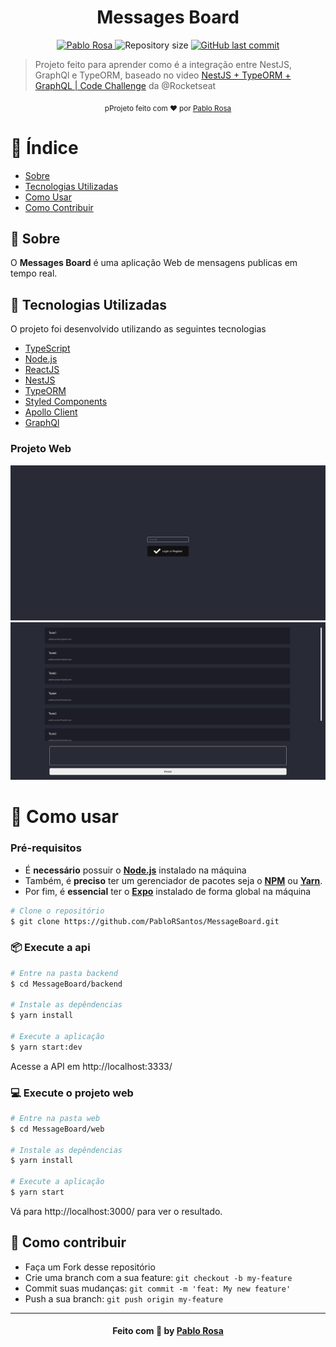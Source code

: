 <h1 align="center">
   Messages Board
</h1>

<p align="center">

   <a href="https://www.linkedin.com/in/pablo-rosa-68136a1b2/">
      <img alt="Pablo Rosa" src="https://img.shields.io/badge/-Pablo Rosa-282a36?style=flat&logo=Linkedin&logoColor=white" />
   </a>
  <img alt="Repository size" src="https://img.shields.io/github/languages/code-size/PabloRSantos/Proffy?color=282a36&label=repo%20size">

  <a href="https://github.com/PabloRSantos/proffy/commits/master">
    <img alt="GitHub last commit" src="https://img.shields.io/github/last-commit/PabloRSantos/MessageBoard?color=282a36">
  </a>

</p>

> Projeto feito para aprender como é a integração entre NestJS, GraphQl e TypeORM, baseado no video [NestJS + TypeORM + GraphQL | Code Challenge](https://www.youtube.com/watch?v=nDN4JRbFEns&ab_channel=Rocketseat) da @Rocketseat


<div align="center">
  <sub>pProjeto feito com ❤︎ por
    <a href="https://github.com/PabloRSantos">Pablo Rosa</a>
  </sub>
</div>

# :pushpin: Índice

- [Sobre](#sobre)
- [Tecnologias Utilizadas](#tecnologias-utilizadas)
- [Como Usar](#como-usar)
- [Como Contribuir](#como-contribuir)

<a id="sobre"></a>

## :bookmark: Sobre

O <strong>Messages Board</strong> é uma aplicação Web de mensagens publicas em tempo real.


<a id="tecnologias-utilizadas"></a>

## :rocket: Tecnologias Utilizadas

O projeto foi desenvolvido utilizando as seguintes tecnologias

- [TypeScript](https://www.typescriptlang.org/)
- [Node.js](https://nodejs.org/en/)
- [ReactJS](https://reactjs.org/)
- [NestJS](https://nestjs.com/)
- [TypeORM](https://typeorm.io/#/)
- [Styled Components](https://styled-components.com/)
- [Apollo Client](https://www.apollographql.com/docs/react/)
- [GraphQl](https://graphql.org/)

### Projeto Web
<div>
   <img src="./.github/Login.png" >
   <img src="./.github/messages.png" >
</div>

<a id="como-usar"></a>

# :construction_worker: Como usar
  ### **Pré-requisitos**

  - É **necessário** possuir o **[Node.js](https://nodejs.org/en/)** instalado na máquina
  - Também, é **preciso** ter um gerenciador de pacotes seja o **[NPM](https://www.npmjs.com/)** ou **[Yarn](https://yarnpkg.com/)**.
  - Por fim, é **essencial** ter o **[Expo](https://expo.io/)** instalado de forma global na máquina

```bash
# Clone o repositório
$ git clone https://github.com/PabloRSantos/MessageBoard.git
```
### 📦 Execute a api

```bash
# Entre na pasta backend
$ cd MessageBoard/backend

# Instale as depêndencias
$ yarn install

# Execute a aplicação
$ yarn start:dev
```
Acesse a API em http://localhost:3333/

### 💻 Execute o projeto web

```bash
# Entre na pasta web
$ cd MessageBoard/web

# Instale as depêndencias
$ yarn install

# Execute a aplicação
$ yarn start
```
Vá para http://localhost:3000/ para ver o resultado.

<a id="como-contribuir"></a>

## :tada: Como contribuir

- Faça um Fork desse repositório
- Crie uma branch com a sua feature: `git checkout -b my-feature`
- Commit suas mudanças: `git commit -m 'feat: My new feature'`
- Push a sua branch: `git push origin my-feature`

---

<h4 align="center">
    Feito com 💜 by <a href="https://www.linkedin.com/in/pablo-rosa-68136a1b2/" target="_blank">Pablo Rosa</a>
</h4>
